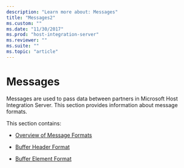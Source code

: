 ```yaml
---
description: "Learn more about: Messages"
title: "Messages2"
ms.custom: ""
ms.date: "11/30/2017"
ms.prod: "host-integration-server"
ms.reviewer: ""
ms.suite: ""
ms.topic: "article"
---
```

# Messages
Messages are used to pass data between partners in Microsoft Host Integration Server. This section provides information about message formats.  
  
 This section contains:  
  
-   [Overview of Message Formats](../core/overview-of-message-formats1.md)  
  
-   [Buffer Header Format](../core/buffer-header-format1.md)  
  
-   [Buffer Element Format](../core/buffer-element-format2.md)
